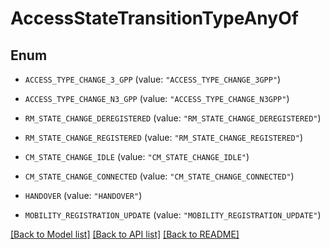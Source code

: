 # AccessStateTransitionTypeAnyOf

## Enum


* `ACCESS_TYPE_CHANGE_3_GPP` (value: `"ACCESS_TYPE_CHANGE_3GPP"`)

* `ACCESS_TYPE_CHANGE_N3_GPP` (value: `"ACCESS_TYPE_CHANGE_N3GPP"`)

* `RM_STATE_CHANGE_DEREGISTERED` (value: `"RM_STATE_CHANGE_DEREGISTERED"`)

* `RM_STATE_CHANGE_REGISTERED` (value: `"RM_STATE_CHANGE_REGISTERED"`)

* `CM_STATE_CHANGE_IDLE` (value: `"CM_STATE_CHANGE_IDLE"`)

* `CM_STATE_CHANGE_CONNECTED` (value: `"CM_STATE_CHANGE_CONNECTED"`)

* `HANDOVER` (value: `"HANDOVER"`)

* `MOBILITY_REGISTRATION_UPDATE` (value: `"MOBILITY_REGISTRATION_UPDATE"`)


[[Back to Model list]](../README.md#documentation-for-models) [[Back to API list]](../README.md#documentation-for-api-endpoints) [[Back to README]](../README.md)


